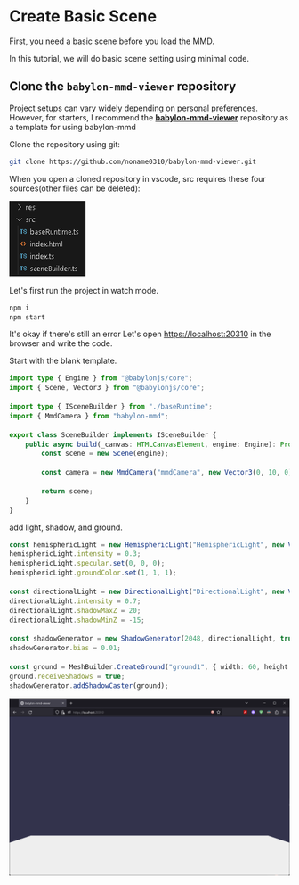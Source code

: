 # Create Basic Scene

First, you need a basic scene before you load the MMD.

In this tutorial, we will do basic scene setting using minimal code.

## Clone the `babylon-mmd-viewer` repository

Project setups can vary widely depending on personal preferences. However, for starters, I recommend the **[babylon-mmd-viewer](https://github.com/noname0310/babylon-mmd-viewer.git)** repository as a template for using babylon-mmd

Clone the repository using git:

```bash
git clone https://github.com/noname0310/babylon-mmd-viewer.git
```

When you open a cloned repository in vscode, src requires these four sources(other files can be deleted):

![vscode explorer files](image.png)

Let's first run the project in watch mode.

```bash
npm i
npm start
```

It's okay if there's still an error Let's open [https://localhost:20310](https://localhost:20310) in the browser and write the code.

Start with the blank template.

```typescript title="src/sceneBuilder.ts"
import type { Engine } from "@babylonjs/core";
import { Scene, Vector3 } from "@babylonjs/core";

import type { ISceneBuilder } from "./baseRuntime";
import { MmdCamera } from "babylon-mmd";

export class SceneBuilder implements ISceneBuilder {
    public async build(_canvas: HTMLCanvasElement, engine: Engine): Promise<Scene> {
        const scene = new Scene(engine);

        const camera = new MmdCamera("mmdCamera", new Vector3(0, 10, 0), scene);
        
        return scene;
    }
}
```

add light, shadow, and ground.

```typescript title="src/sceneBuilder.ts"
const hemisphericLight = new HemisphericLight("HemisphericLight", new Vector3(0, 1, 0), scene);
hemisphericLight.intensity = 0.3;
hemisphericLight.specular.set(0, 0, 0);
hemisphericLight.groundColor.set(1, 1, 1);

const directionalLight = new DirectionalLight("DirectionalLight", new Vector3(0.5, -1, 1), scene);
directionalLight.intensity = 0.7;
directionalLight.shadowMaxZ = 20;
directionalLight.shadowMinZ = -15;

const shadowGenerator = new ShadowGenerator(2048, directionalLight, true, camera);
shadowGenerator.bias = 0.01;

const ground = MeshBuilder.CreateGround("ground1", { width: 60, height: 60, subdivisions: 2, updatable: false }, scene);
ground.receiveShadows = true;
shadowGenerator.addShadowCaster(ground);
```

![now we have ground](image-1.png)


